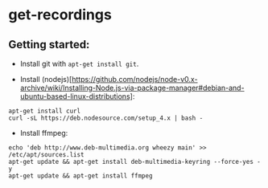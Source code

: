 # get-recordings

## Getting started:

* Install git with `apt-get install git`.

* Install (nodejs)[https://github.com/nodejs/node-v0.x-archive/wiki/Installing-Node.js-via-package-manager#debian-and-ubuntu-based-linux-distributions]:
```
apt-get install curl
curl -sL https://deb.nodesource.com/setup_4.x | bash -
```

* Install ffmpeg:
```
echo 'deb http://www.deb-multimedia.org wheezy main' >> /etc/apt/sources.list
apt-get update && apt-get install deb-multimedia-keyring --force-yes -y
apt-get update && apt-get install ffmpeg
```

